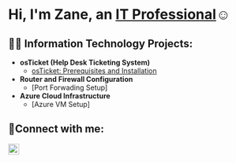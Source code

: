 <h1>Hi, I'm Zane, an <a href="https://linkedin.com/in/zanegoude/">IT Professional</a>☺</h1>
 
 <h2>👨‍💻 Information Technology Projects:</h2>
 
 - <b>osTicket (Help Desk Ticketing System)</b>
   - [osTicket: Prerequisites and Installation](https://github.com/zanegoude/osticket-installation)
 - <b>Router and Firewall Configuration</b>
   - [Port Forwading Setup]
 - <b>Azure Cloud Infrastructure</b>
   - [Azure VM Setup]
 
 <h2>🤳Connect with me:</h2>
 
 [<img align="left" alt="Zane | LinkedIn" width="22px" src="https://cdn.jsdelivr.net/npm/simple-icons@v3/icons/linkedin.svg" />][linkedin]

 
 [linkedin]: https://linkedin.com/in/zanegoude/
 

